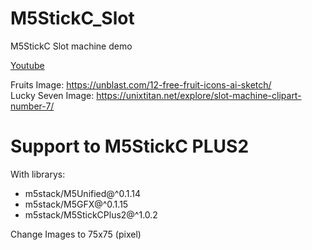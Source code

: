# M5StickC_Slot
M5StickC Slot machine demo

[Youtube](https://www.youtube.com/watch?v=72K9PzyDPpI)

Fruits Image: https://unblast.com/12-free-fruit-icons-ai-sketch/<br>
Lucky Seven Image: https://unixtitan.net/explore/slot-machine-clipart-number-7/

# Support to M5StickC PLUS2

With librarys:
- m5stack/M5Unified@^0.1.14
- m5stack/M5GFX@^0.1.15
- m5stack/M5StickCPlus2@^1.0.2

Change Images to 75x75 (pixel)
